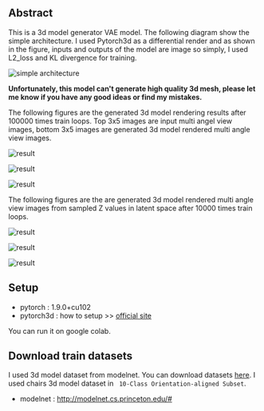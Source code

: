 ## Abstract

This is a 3d model generator VAE model. The following diagram show the simple architecture.  I used Pytorch3d as a differential render and as shown in the figure, inputs and outputs of the model are image so simply, I used L2_loss and KL divergence for training.

![simple architecture](images/model.png)

**Unfortunately, this model can't generate high quality 3d mesh, please let me know if you have any good ideas or find my mistakes.**

The following figures are the generated 3d model rendering results after 100000 times train loops. Top 3x5 images are input multi angel view images, bottom 3x5 images are generated 3d model rendered multi angle view images.

![result](images/result_1.jpg)

![result](images/result_2.jpg)

![result](images/result_3.jpg)

The following figures are the are generated 3d model rendered multi angle view images from sampled Z values in latent space after 10000 times train loops.

![result](images/sample_1.jpg) 

![result](images/sample_2.jpg) 

![result](images/sample_3.jpg) 

## Setup

* pytorch : 1.9.0+cu102
* pytorch3d : how to setup >> [official site](https://pytorch3d.org/)

You can run it on google colab.

## Download train datasets

I used 3d model dataset from modelnet. You can download datasets [here](http://modelnet.cs.princeton.edu/#). I used chairs 3d model dataset in ` 10-Class Orientation-aligned Subset`. 

* modelnet : http://modelnet.cs.princeton.edu/#







